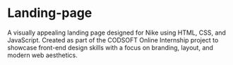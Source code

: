 # Landing-page
A visually appealing landing page designed for Nike using HTML, CSS, and JavaScript. Created as part of the CODSOFT Online Internship project to showcase front-end design skills with a focus on branding, layout, and modern web aesthetics.
